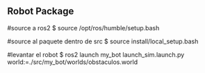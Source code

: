 ## Robot Package

#source a ros2
$ source /opt/ros/humble/setup.bash

#source al paquete dentro de src
$ source install/local_setup.bash

#levantar el robot
$ ros2 launch my_bot launch_sim.launch.py world:=./src/my_bot/worlds/obstaculos.world